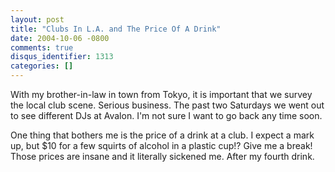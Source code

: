 ```yaml
---
layout: post
title: "Clubs In L.A. and The Price Of A Drink"
date: 2004-10-06 -0800
comments: true
disqus_identifier: 1313
categories: []
---
```

With my brother-in-law in town from Tokyo, it is important that we
survey the local club scene. Serious business. The past two Saturdays we
went out to see different DJs at Avalon. I'm not sure I want to go back
any time soon.

One thing that bothers me is the price of a drink at a club. I expect a
mark up, but \$10 for a few squirts of alcohol in a plastic cup!? Give
me a break! Those prices are insane and it literally sickened me. After
my fourth drink.

